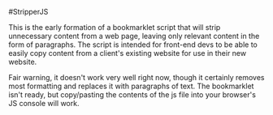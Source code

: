 #StripperJS

This is the early formation of a bookmarklet script that will strip unnecessary content from a web page, leaving only relevant content in the form of paragraphs. The script is intended for front-end devs to be able to easily copy content from a client's existing website for use in their new website.

Fair warning, it doesn't work very well right now, though it certainly removes most formatting and replaces it with paragraphs of text. The bookmarklet isn't ready, but copy/pasting the contents of the js file into your browser's JS console will work.